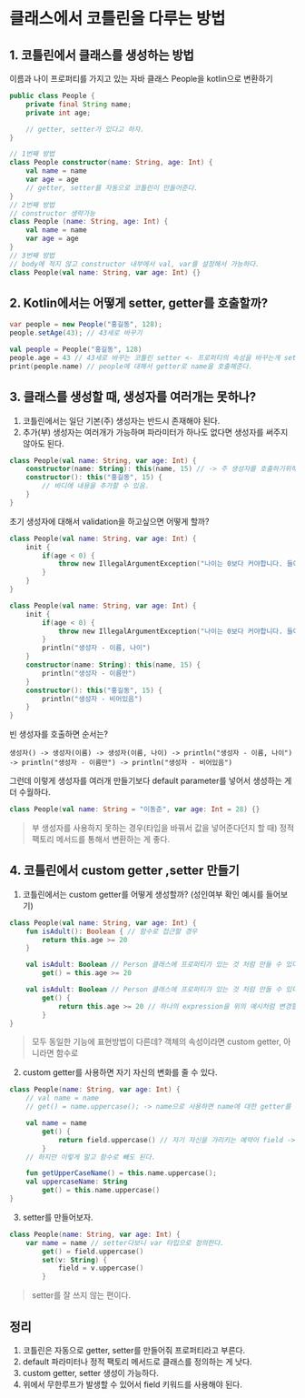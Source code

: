 # 클래스에서 코틀린을 다루는 방법

## 1. 코틀린에서 클래스를 생성하는 방법

이름과 나이 프로퍼티를 가지고 있는 자바 클래스 People을 kotlin으로 변환하기

```java
public class People {
    private final String name;
    private int age;

    // getter, setter가 있다고 하자.
}
```

```kt
// 1번째 방법
class People constructor(name: String, age: Int) {
    val name = name
    var age = age
    // getter, setter를 자동으로 코틀린이 만들어준다.
}
// 2번째 방법
// constructor 생략가능
class People (name: String, age: Int) {
    val name = name
    var age = age    
}
// 3번째 방법
// body에 적지 않고 constructor 내부에서 val, var를 설정해서 가능하다.
class People(val name: String, var age: Int) {}
```

## 2. Kotlin에서는 어떻게 setter, getter를 호출할까?

```java
var people = new People("홍길동", 128);
people.setAge(43); // 43세로 바꾸기
```

```kt
val people = People("홍길동", 128)
people.age = 43 // 43세로 바꾸는 코틀린 setter <- 프로퍼티의 속성을 바꾸는게 setter를 불러준다.
print(people.name) // people에 대해서 getter로 name을 호출해준다.
```

## 3. 클래스를 생성할 때, 생성자를 여러개는 못하나?

1. 코틀린에서는 일단 기본(주) 생성자는 반드시 존재해야 된다.
2. 추가(부) 생성자는 여러개가 가능하며 파라미터가 하나도 없다면 생성자를 써주지 않아도 된다.

```kotlin
class People(val name: String, var age: Int) {
    constructor(name: String): this(name, 15) // -> 주 생성자를 호출하기위해 자기 자신인 this를 호출한다.
    constructor(): this("홍길동", 15) {
        // 바디에 내용을 추가할 수 있음.
    }
}
```

초기 생성자에 대해서 validation을 하고싶으면 어떻게 할까?

```kotlin
class People(val name: String, var age: Int) {
    init {
        if(age < 0) {
            throw new IllegalArgumentException("나이는 0보다 커야합니다. 들어온 값, $age")
        }
    }
}
```

```kt
class People(val name: String, var age: Int) {
    init {
        if(age < 0) {
            throw new IllegalArgumentException("나이는 0보다 커야합니다. 들어온 값, $age")
        }
        println("생성자 - 이름, 나이")
    }
    constructor(name: String): this(name, 15) {
        println("생성자 - 이름만")
    }
    constructor(): this("홍길동", 15) {
        println("생성자 - 비어있음")
    }
}
```

빈 생성자를 호출하면 순서는?

`생성자() -> 생성자(이름) -> 생성자(이름, 나이) -> println("생성자 - 이름, 나이") -> println("생성자 - 이름만") -> println("생성자 - 비어있음")`

그런데 이렇게 생성자를 여러개 만들기보다 default parameter를 넣어서 생성하는 게 더 수월하다.

```kt
class People(val name: String = "이동준", var age: Int = 28) {}
```

> 부 생성자를 사용하지 못하는 경우(타입을 바꿔서 값을 넣어준다던지 할 때) 정적 팩토리 메서드를 통해서 변환하는 게 좋다.

## 4. 코틀린에서 custom getter ,setter 만들기

1. 코틀린에서는 custom getter를 어떻게 생성할까? (성인여부 확인 예시를 들어보기)

```kt
class People(val name: String, var age: Int) {
    fun isAdult(): Boolean { // 함수로 접근할 경우
        return this.age >= 20
    }

    val isAdult: Boolean // Person 클래스에 프로퍼티가 있는 것 처럼 만들 수 있다.
        get() = this.age >= 20

    val isAdult: Boolean // Person 클래스에 프로퍼티가 있는 것 처럼 만들 수 있다.
        get() { 
            return this.age >= 20 // 하나의 expression을 위의 예시처럼 변경할 수 있다.
        }
}
```

> 모두 동일한 기능에 표현방법이 다른데?
> 객체의 속성이라면 custom getter, 아니라면 함수로

2. custom getter를 사용하면 자기 자신의 변화를 줄 수 있다.

```kt
class People(name: String, var age: Int) {
    // val name = name
    // get() = name.uppercase(); -> name으로 사용하면 name에 대한 getter를 호출하니 무한루프가 발생한다. 이를 방지위한게 위에 방법!

    val name = name
        get() {
            return field.uppercase() // 자기 자신을 가리키는 예약어 field -> backing field라고 부른다.
        }
    // 하지만 이렇게 말고 함수로 빼도 된다.

    fun getUpperCaseName() = this.name.uppercase();
    val uppercaseName: String
        get() = this.name.uppercase()
}
```

3. setter를 만들어보자.

```kt
class People(name: String, var age: Int) {
    var name = name // setter다보니 var 타입으로 정의한다.
        get() = field.uppercase()
        set(v: String) {
            field = v.uppercase()
        }
```

> setter를 잘 쓰지 않는 편이다.


## 정리

1. 코틀린은 자동으로 getter, setter를 만들어줘 프로퍼티라고 부른다.
2. default 파라미터나 정적 팩토리 메서드로 클래스를 정의하는 게 낫다.
3. custom getter, setter 생성이 가능하다.
4. 위에서 무한루프가 발생할 수 있어서 field 키워드를 사용해야 된다.